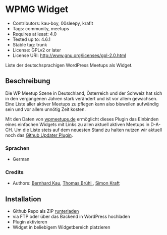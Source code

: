 # WPMG Widget #
* Contributors:      kau-boy, 00sleepy, krafit
* Tags:              community, meetups
* Requires at least: 4.0
* Tested up to:      4.6.1
* Stable tag:        trunk
* License:           GPLv2 or later
* License URI:       http://www.gnu.org/licenses/gpl-2.0.html


Liste der deutschsprachigen WordPress Meetups als Widget.


## Beschreibung ##

Die WP Meetup Szene in Deutschland, Österreich und der Schweiz hat sich in den vergangenen Jahren stark verändert und ist vor allem gewachsen. 
Eine Liste aller aktiver Meetups zu pflegen kann also bisweilen aufwändig sein und vor allem unnötig Zeit kosten.

Mit den Daten von [wpmeetups.de](https://wpmeetups.de/meetup/) ermöglicht dieses Plugin das Einbinden eines einfachen Widgets mit Links zu allen aktuell aktiven Meetups in D-A-CH. 
Um die Liste stets auf dem neuesten Stand zu halten nutzen wir aktuell noch das [Github Updater Plugin](https://github.com/afragen/github-updater).


### Sprachen ###
* German


### Credits ###
* Authors: [Bernhard Kau](https://profiles.wordpress.org/kau-boy), [Thomas Brühl ](https://profiles.wordpress.org/00sleepy), [Simon Kraft](https://profiles.wordpress.org/krafit)


## Installation ##

* Github Repo als ZIP [runterladen](https://github.com/wpFRA/wpmg-widget/archive/master.zip)
* via FTP oder über das Backend in WordPress hochladen
* Plugin aktivieren
* Widget in beliebigem Widgetbereich platzieren